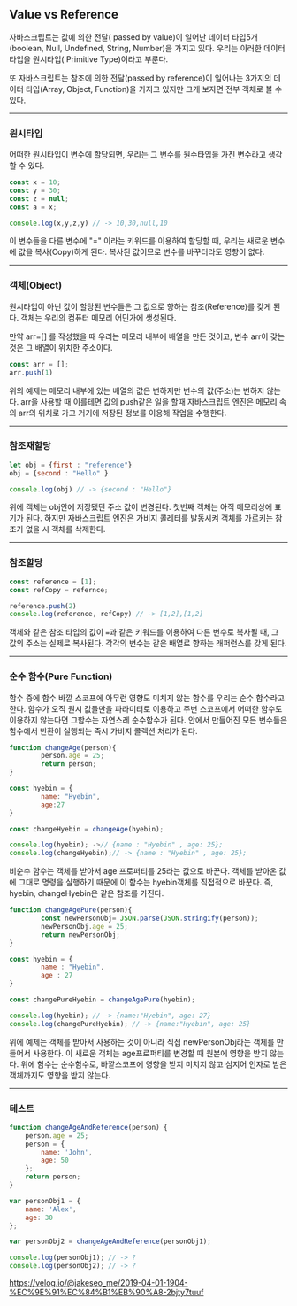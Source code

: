 ## Value vs Reference

자바스크립트는 값에 의한 전달( passed by value)이 일어난 데이터 타입5개 (boolean, Null, Undefined, String, Number)을 가지고 있다. 우리는 이러한 데이터 타입을 원시타입( Primitive Type)이라고 부룬다.

또 자바스크립트는 참조에 의한 전달(passed by reference)이 일어나는 3가지의 데이터 타입(Array, Object, Function)을 가지고 있지만 크게 보자면 전부 객체로 볼 수 있다.

---

### 원시타입

어떠한 원시타입이 변수에 할당되면, 우리는 그 변수를 원수타입을 가진 변수라고 생각할 수 있다.

```jsx
const x = 10;
const y = 30;
const z = null;
const a = x;

console.log(x,y,z,y) // -> 10,30,null,10
```

이 변수들을 다른 변수에 "=" 이라는 키워드를 이용하여 할당할 때, 우리는 새로운 변수에 값을 복사(Copy)하게 된다. 복사된 값이므로 변수를 바꾸더라도 영향이 없다.

---

### 객체(Object)

원시타입이 아닌 값이 할당된 변수들은 그 값으로 향하는 참조(Reference)를 갖게 된다. 객체는 우리의 컴퓨터 메모리 어딘가에 생성된다. 

만약 arr=[] 를 작성했을 때 우리는 메모리 내부에 배열을 만든 것이고, 변수 arr이 갖는 것은 그 배열이 위치한 주소이다.

```jsx
const arr = [];
arr.push(1)
```

위의 예제는 메모리 내부에 있는 배열의 값은 변하지만 변수의 값(주소)는 변하지 않는다. arr을 사용할 때 이를테면 값의 push같은 일을 할때 자바스크립트 엔진은 메모리 속의 arr의 위치로 가고 거기에 저장된 정보를 이용해 작업을 수행한다.

---

### 참조재할당

```jsx
let obj = {first : "reference"}
obj = {second : "Hello" }

console.log(obj) // -> {second : "Hello"}
```

위에 객체는 obj안에 저장됐던 주소 값이 변경된다. 첫번째 겍체는 아직 메모리상에 표기가 된다. 하지만 자바스크립트 엔진은 가비지 콜레터를 발동시켜 객체를 가르키는 참조가 없을 시 객체를 삭제한다. 

---

### 참조할당

```jsx
const reference = [1];
const refCopy = refernce;

reference.push(2)
console.log(reference, refCopy) // -> [1,2],[1,2]
```

객체와 같은 참조 타입의 값이 `=`과 같은 키워드를 이용하여 다른 변수로 복사될 때, 그 값의 주소는 실제로 복사된다. 각각의 변수는 같은 배열로 향하는 래퍼런스를 갖게 된다.

---

### 순수 함수(Pure Function)

함수 중에 함수 바깥 스코프에 아무런 영향도 미치지 않는 함수를 우리는 순수 함수라고 한다. 함수가 오직 원시 값들만을 파라미터로 이용하고 주변 스코프에서 어떠한 함수도 이용하지 않는다면 그함수는 자연스레 순수함수가 된다. 안에서 만들어진 모든 변수들은 함수에서 반환이 실행되는 즉시 가비지 콜렉션 처리가 된다.

```jsx
function changeAge(person){
		person.age = 25;
		return person;
}

const hyebin = {
		name: "Hyebin",
		age:27
}

const changeHyebin = changeAge(hyebin);

console.log(hyebin); ->// {name : "Hyebin" , age: 25};
console.log(changeHyebin);// -> {name : "Hyebin" , age: 25};
```

비순수 함수는 객체를 받아서 age 프로퍼티를 25라는 값으로 바꾼다. 객체를 받아온 값에 그대로 명령을 실행하기 때문에 이 함수는 hyebin객체를 직접적으로 바꾼다. 즉, hyebin, changeHyebin은 같은 참조를 가진다.

```jsx
function changeAgePure(person){
		const newPersonObj= JSON.parse(JSON.stringify(person));
		newPersonObj.age = 25;
		return newPersonObj;
}

const hyebin = {
		name : "Hyebin",
		age : 27
}

const changePureHyebin = changeAgePure(hyebin);

console.log(hyebin); // -> {name:"Hyebin", age: 27}
console.log(changePureHyebin); // -> {name:"Hyebin", age: 25}
```

위에 예제는 객체를 받아서 사용하는 것이 아니라 직접 newPersonObj라는 객체를 만들어서 사용한다. 이 새로운 객체는 age프로퍼티를 변경할 때 원본에 영향을 받지 않는다. 위에 함수는 순수함수로, 바깥스코프에 영향을 받지 미치지 않고 심지어 인자로 받은 객체까지도 영향을 받지 않는다.

---

### 테스트

```jsx
function changeAgeAndReference(person) {
	person.age = 25;
	person = {
		name: 'John',
		age: 50
    };
	return person;
}

var personObj1 = {
	name: 'Alex',
	age: 30
};

var personObj2 = changeAgeAndReference(personObj1);

console.log(personObj1); // -> ?
console.log(personObj2); // -> ?
```

<a href="https://velog.io/@jakeseo_me/2019-04-01-1904-%EC%9E%91%EC%84%B1%EB%90%A8-2bjty7tuuf">https://velog.io/@jakeseo_me/2019-04-01-1904-%EC%9E%91%EC%84%B1%EB%90%A8-2bjty7tuuf</a>
